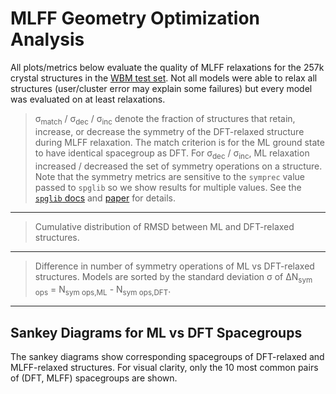 # MLFF Geometry Optimization Analysis

All plots/metrics below evaluate the quality of MLFF relaxations for the 257k crystal structures in the [WBM test set](https://nature.com/articles/s41524-020-00481-6). Not all models were able to relax all structures (user/cluster error may explain some failures) but every model was evaluated on at least <slot name="min-relaxed-structures"/> relaxations.

<slot name="geo-opt-metrics-table"/>

> σ<sub>match</sub> / σ<sub>dec</sub> / σ<sub>inc</sub> denote the fraction of structures that retain, increase, or decrease the symmetry of the DFT-relaxed structure during MLFF relaxation. The match criterion is for the ML ground state to have identical spacegroup as DFT. For σ<sub>dec</sub> / σ<sub>inc</sub>, ML relaxation increased / decreased the set of symmetry operations on a structure. Note that the symmetry metrics are sensitive to the `symprec` value passed to `spglib` so we show results for multiple values. See the [`spglib` docs](https://spglib.readthedocs.io/en/latest/variable.html#symprec) and [paper](https://arxiv.org/html/1808.01590v2) for details.

<hr />

<slot name="struct-rmsd-cdf-models"/>

> Cumulative distribution of RMSD between ML and DFT-relaxed structures.

<hr />

<slot name="sym-ops-diff-bar"/>

> Difference in number of symmetry operations of ML vs DFT-relaxed structures. Models are sorted by the standard deviation σ of ΔN<sub>sym ops</sub> = N<sub >sym ops,ML</sub> - N<sub>sym ops,DFT</sub>.

---

## Sankey Diagrams for ML vs DFT Spacegroups

The sankey diagrams show corresponding spacegroups of DFT-relaxed and MLFF-relaxed structures. For visual clarity, only the 10 most common pairs of (DFT, MLFF) spacegroups are shown.
